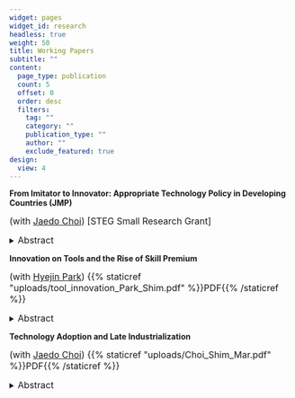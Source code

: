 ```yaml
---
widget: pages
widget_id: research
headless: true
weight: 50
title: Working Papers
subtitle: ""
content:
  page_type: publication
  count: 5
  offset: 0
  order: desc
  filters:
    tag: ""
    category: ""
    publication_type: ""
    author: ""
    exclude_featured: true
design:
  view: 4
---
```

**From Imitator to Innovator: Appropriate Technology Policy in Developing Countries (JMP)**

<font size="3"> (with <a href="http://www.jaedochoi.com/">Jaedo Choi</a>) \[STEG Small Research Grant]</font>

**<!--StartFragment-->**

<details>
   <summary><font size="3">Abstract</font></summary>
   <p>

<font size="3">Should governments in developing countries promote technology adoption, or should they support innovation? To answer this question, we use a newly digitized dataset on technology import and patents in South Korea. We find that 1) as firms closing technology gap from foreign firms, productivity growth from adoption decreases compared with innovation, 2) the adoption fee is higher when the gap is smaller, 3) when a firm adopts a technology, other firms increase patent citations to the adopted technology, suggesting knowledge diffusion. Based on these findings, we build a two-country growth model where firms can innovate or adopt technology from foreign firms. A novel feature of the model is that foreign firms lose future profit when sharing the technology and internalize the loss by charging an adoption fee. Adoption creates intertemporal spillover, which motivates the government to subsidize adoption, but the size of the spillover decreases as the country grows. Then, we calibrate the model by matching the empirical findings. Using the calibrated model, we decompose the contribution of adoption and innovation over different stages of development. Furthermore, we evaluate the technology policy in Korea, which started with an adoption subsidy and switched to an innovation subsidy. Our result suggests that switching from adoption to innovation subsidy generates higher welfare than alternatives.</font></p>

</details>

<!--EndFragment-->

**Innovation on Tools and the Rise of Skill Premium**

<font size="3">(with <a href="http://www.hyejinpark.net/">Hyejin Park</a>) {{% staticref "uploads/tool_innovation_Park_Shim.pdf" %}}PDF{{% /staticref %}}</font>

<!--StartFragment-->

<details>
   <summary><font size="3">Abstract</font></summary>
   <p>

<font size="3">This paper measures innovation on tools used by different occupations and studies
its impact on the increasing skill premium. First, we match the description of tools
from Wikipedia with patent text data using textual analysis to measure the innovation
on tools. Then, we study its relation with the labor market variables at the occupation
level. We find 1) innovation on tools grew more in skill-intensive occupations, 2) it
is positively associated with wage and employment growth across occupations, 3) it
is positively correlated with the skill premium and skill intensity growth within each
occupation. Motivated by this reduced-form evidence, we build a model where tool
innovation increases the demand of occupations, potentially more for skilled workers.
Parameters are estimated through the Generalized Method of Moments. We find that
tool innovation accounts for 61% of the total demand factor that contributed to the
skill premium increase in 1980-2015.</font></p>

</details>

<!--EndFragment-->

**Technology Adoption and Late Industrialization**

<font size="3">(with <a href="http://www.jaedochoi.com/">Jaedo Choi</a>) {{% staticref "uploads/Choi_Shim_Mar.pdf" %}}PDF{{% /staticref %}}</font>

<!--StartFragment-->

<details>
   <summary><font size="3">Abstract</font></summary>
   <font size="3"><p> We study how the adoption of foreign technology and local spillovers from such adoption contributed to late industrialization in a developing country during the postwar period. Using novel historical firm-level data for South Korea, we provide causal evidence of direct productivity gains to adopters and local productivity spillovers of the adoption. Based on these empirical findings, we develop a dynamic spatial model with firms' technology adoption decisions and local spillovers. The spillovers induce dynamic complementarity in firms' technology adoption decisions. Because of this dynamic complementarity, the model potentially features multiple steady states. Temporary adoption subsidies can have permanent effects by moving an economy to a new transition path that converges to a higher-productivity steady state. We calibrate our model to the microdata and econometric estimates. We evaluate the effects of the South Korean government policy that temporarily provided adoption subsidies to heavy manufacturing firms in the 1970s. Had no adoption subsidies been provided, South Korea would have converged to a less industrialized steady state in which the heavy manufacturing's share of GDP would have been 15% lower and aggregate welfare would have been 10% lower than the steady state with successful industrialization. Thus, temporary subsidies for technology adoption had permanent effects. </p></font>
</details>

<!--EndFragment-->